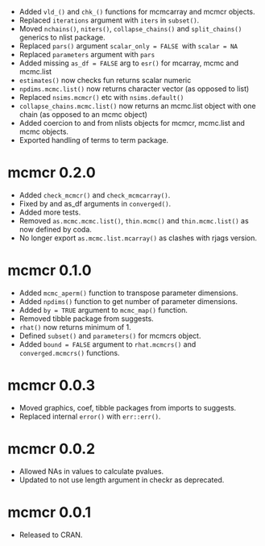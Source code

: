 - Added `vld_()` and `chk_()` functions for mcmcarray and mcmcr objects.
- Replaced `iterations` argument with `iters` in `subset()`.
- Moved `nchains()`, `niters()`, `collapse_chains()` and `split_chains()`
generics to nlist package.
- Replaced `pars()` argument `scalar_only = FALSE `with `scalar = NA`
- Replaced `parameters` argument with `pars`
- Added missing `as_df = FALSE` arg to `esr()` for mcarray, mcmc and mcmc.list
- `estimates()` now checks fun returns scalar numeric
- `npdims.mcmc.list()` now returns character vector (as opposed to list)
- Replaced `nsims.mcmcr()` etc with `nsims.default()`
- `collapse_chains.mcmc.list()` now returns an mcmc.list object with one chain (as opposed to an mcmc object)
- Added coercion to and from nlists objects for mcmcr, mcmc.list and mcmc objects.
- Exported handling of terms to term package.

# mcmcr 0.2.0

- Added `check_mcmcr()` and `check_mcmcarray()`.
- Fixed by and as_df arguments in `converged()`.
- Added more tests.
- Removed `as.mcmc.mcmc.list()`, `thin.mcmc()` and `thin.mcmc.list()` as now defined by coda.
- No longer export `as.mcmc.list.mcarray()` as clashes with rjags version.

# mcmcr 0.1.0

- Added `mcmc_aperm()` function to transpose parameter dimensions.
- Added `npdims()` function to get number of parameter dimensions.
- Added `by = TRUE` argument to `mcmc_map()` function.
- Removed tibble package from suggests.
- `rhat()` now returns minimum of 1.
- Defined `subset()` and `parameters()` for mcmcrs object.
- Added `bound = FALSE` argument to `rhat.mcmcrs()` and `converged.mcmcrs()` functions.

# mcmcr 0.0.3

- Moved graphics, coef, tibble packages from imports to suggests.
- Replaced internal `error()` with `err::err()`.

# mcmcr 0.0.2

- Allowed NAs in values to calculate pvalues.
- Updated to not use length argument in checkr as deprecated.

# mcmcr 0.0.1

- Released to CRAN.

